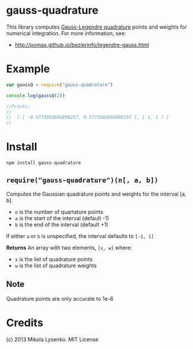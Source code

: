 gauss-quadrature
================
This library computes [Gauss-Legendre quadrature](http://en.wikipedia.org/wiki/Gaussian_quadrature#Gauss.E2.80.93Legendre_quadrature) points and weights for numerical integration.  For more information, see:

* http://pomax.github.io/bezierinfo/legendre-gauss.html

Example
=======

```javascript
var gaussQ = require("gauss-quadrature")

console.log(gaussQ(2))

//Prints:
//
//  [ [ -0.5773502691896257, 0.5773502691896257 ], [ 1, 1 ] ]
//
```

Install
=======

    npm install gauss-quadrature


`require("gauss-quadrature")(n[, a, b])`
----------------------------------------
Computes the Gaussian quadrature points and weights for the interval [a, b].

* `n` is the number of quartature points
* `a` is the start of the interval (default -1)
* `b` is the end of the interval (default +1)

If either `a` or `b` is unspecified, the interval defaults to `[-1, 1]`

**Returns** An array with two elements, `[x, w]` where:

* `x` is the list of quadrature points
* `w` is the list of quadrature weights

## Note
Quadrature points are only accurate to 1e-6

# Credits
(c) 2013 Mikola Lysenko. MIT License